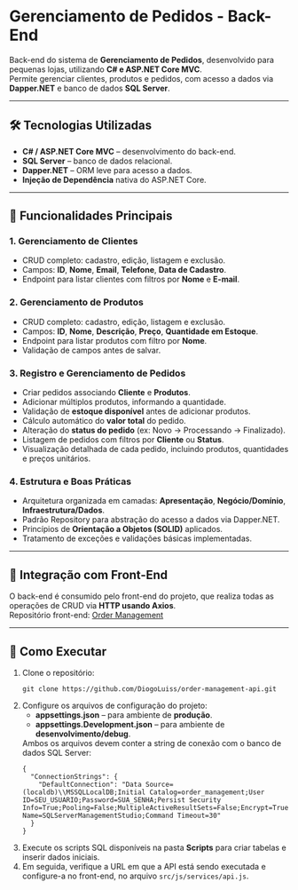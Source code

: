 <h1>Gerenciamento de Pedidos - Back-End</h1>

<p>Back-end do sistema de <strong>Gerenciamento de Pedidos</strong>, desenvolvido para pequenas lojas, utilizando <strong>C# e ASP.NET Core MVC</strong>.<br>
Permite gerenciar clientes, produtos e pedidos, com acesso a dados via <strong>Dapper.NET</strong> e banco de dados <strong>SQL Server</strong>.</p>

<hr>

<h2>🛠 Tecnologias Utilizadas</h2>
<ul>
  <li><strong>C# / ASP.NET Core MVC</strong> – desenvolvimento do back-end.</li>
  <li><strong>SQL Server</strong> – banco de dados relacional.</li>
  <li><strong>Dapper.NET</strong> – ORM leve para acesso a dados.</li>
  <li><strong>Injeção de Dependência</strong> nativa do ASP.NET Core.</li>
</ul>

<hr>

<h2>🎯 Funcionalidades Principais</h2>

<h3>1. Gerenciamento de Clientes</h3>
<ul>
  <li>CRUD completo: cadastro, edição, listagem e exclusão.</li>
  <li>Campos: <strong>ID</strong>, <strong>Nome</strong>, <strong>Email</strong>, <strong>Telefone</strong>, <strong>Data de Cadastro</strong>.</li>
  <li>Endpoint para listar clientes com filtros por <strong>Nome</strong> e <strong>E-mail</strong>.</li>
</ul>

<h3>2. Gerenciamento de Produtos</h3>
<ul>
  <li>CRUD completo: cadastro, edição, listagem e exclusão.</li>
  <li>Campos: <strong>ID</strong>, <strong>Nome</strong>, <strong>Descrição</strong>, <strong>Preço</strong>, <strong>Quantidade em Estoque</strong>.</li>
  <li>Endpoint para listar produtos com filtro por <strong>Nome</strong>.</li>
  <li>Validação de campos antes de salvar.</li>
</ul>

<h3>3. Registro e Gerenciamento de Pedidos</h3>
<ul>
  <li>Criar pedidos associando <strong>Cliente</strong> e <strong>Produtos</strong>.</li>
  <li>Adicionar múltiplos produtos, informando a quantidade.</li>
  <li>Validação de <strong>estoque disponível</strong> antes de adicionar produtos.</li>
  <li>Cálculo automático do <strong>valor total</strong> do pedido.</li>
  <li>Alteração do <strong>status do pedido</strong> (ex: Novo → Processando → Finalizado).</li>
  <li>Listagem de pedidos com filtros por <strong>Cliente</strong> ou <strong>Status</strong>.</li>
  <li>Visualização detalhada de cada pedido, incluindo produtos, quantidades e preços unitários.</li>
</ul>

<h3>4. Estrutura e Boas Práticas</h3>
<ul>
  <li>Arquitetura organizada em camadas: <strong>Apresentação</strong>, <strong>Negócio/Domínio</strong>, <strong>Infraestrutura/Dados</strong>.</li>
  <li>Padrão Repository para abstração do acesso a dados via Dapper.NET.</li>
  <li>Princípios de <strong>Orientação a Objetos (SOLID)</strong> aplicados.</li>
  <li>Tratamento de exceções e validações básicas implementadas.</li>
</ul>

<hr>

<h2>🔗 Integração com Front-End</h2>
<p>O back-end é consumido pelo front-end do projeto, que realiza todas as operações de CRUD via <strong>HTTP usando Axios</strong>.<br>
Repositório front-end: <a href="https://github.com/DiogoLuiss/order-management-web">Order Management</a></p>

<hr>

<h2>🚀 Como Executar</h2>
<ol>
  <li>
    Clone o repositório:<br>
    <pre><code>git clone https://github.com/DiogoLuiss/order-management-api.git</code></pre>
  </li>
  <li>
    Configure os arquivos de configuração do projeto:
    <ul>
      <li><strong>appsettings.json</strong> – para ambiente de <strong>produção</strong>.</li>
      <li><strong>appsettings.Development.json</strong> – para ambiente de <strong>desenvolvimento/debug</strong>.</li>
    </ul>
    Ambos os arquivos devem conter a string de conexão com o banco de dados SQL Server:
    <pre><code>{
  "ConnectionStrings": {
    "DefaultConnection": "Data Source=(localdb)\\MSSQLLocalDB;Initial Catalog=order_management;User ID=SEU_USUARIO;Password=SUA_SENHA;Persist Security Info=True;Pooling=False;MultipleActiveResultSets=False;Encrypt=True;TrustServerCertificate=False;Application Name=SQLServerManagementStudio;Command Timeout=30"
  }
}</code></pre>
  </li>
  <li>
    Execute os scripts SQL disponíveis na pasta <strong>Scripts</strong> para criar tabelas e inserir dados iniciais.
  </li>
<li>
    Em seguida, verifique a URL em que a API está sendo executada e configure-a no front-end, no arquivo <code>src/js/services/api.js</code>.
</li>
    
</ol>
